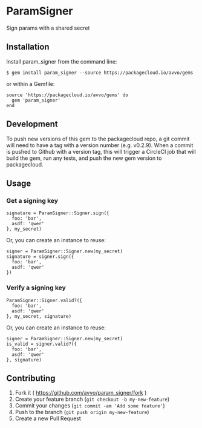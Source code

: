 # ParamSigner

Sign params with a shared secret

## Installation

Install param_signer from the command line:

    $ gem install param_signer --source https://packagecloud.io/avvo/gems

or within a Gemfile:

    source 'https://packagecloud.io/avvo/gems' do
      gem 'param_signer'
    end

## Development

To push new versions of this gem to the packagecloud repo, a git commit will need to have a tag with a version number (e.g. v0.2.9). When a commit is pushed to Github with a version tag, this will trigger a CircleCI job that will build the gem, run any tests, and push the new gem version to packagecloud.


## Usage

### Get a signing key

```
signature = ParamSigner::Signer.sign({
  foo: 'bar',
  asdf: 'qwer'
}, my_secret)
```

Or, you can create an instance to reuse:

```
signer = ParamSigner::Signer.new(my_secret)
signature = signer.sign({
  foo: 'bar',
  asdf: 'qwer'
})

```

### Verify a signing key

```
ParamSigner::Signer.valid?({
  foo: 'bar',
  asdf: 'qwer'
}, my_secret, signature)
```
Or, you can create an instance to reuse:

```
signer = ParamSigner::Signer.new(my_secret)
is_valid = signer.valid?({
  foo: 'bar',
  asdf: 'qwer'
}, signature)
```

## Contributing

1. Fork it ( https://github.com/avvo/param_signer/fork )
2. Create your feature branch (`git checkout -b my-new-feature`)
3. Commit your changes (`git commit -am 'Add some feature'`)
4. Push to the branch (`git push origin my-new-feature`)
5. Create a new Pull Request
